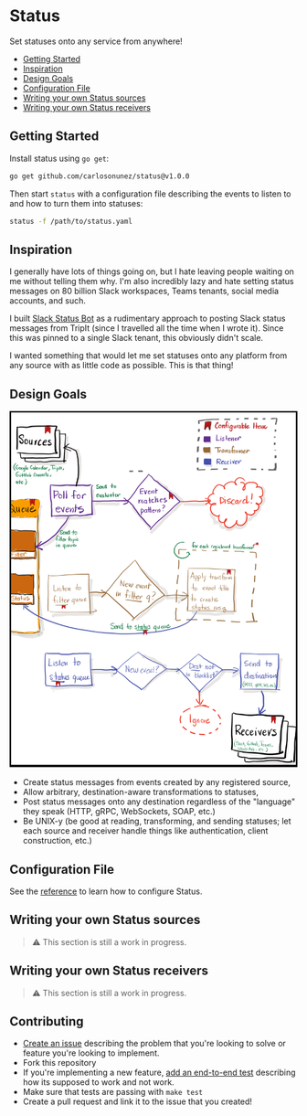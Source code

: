 # Status

Set statuses onto any service from anywhere!

- [Getting Started](#getting-started)
- [Inspiration](#inspiration)
- [Design Goals](#design-goals)
- [Configuration File](#configuration-file)
- [Writing your own Status sources](#writing-your-own-status-sources)
- [Writing your own Status receivers](#writing-your-own-status-receivers)

## Getting Started

Install status using `go get`:

```sh
go get github.com/carlosonunez/status@v1.0.0
```

Then start `status` with a configuration file describing the events to listen to
and how to turn them into statuses:

```sh
status -f /path/to/status.yaml
```

## Inspiration

I generally have lots of things going on, but I hate leaving people waiting on
me without telling them why. I'm also incredibly lazy and hate setting status
messages on 80 billion Slack workspaces, Teams tenants, social media accounts,
and such.

I built [Slack Status Bot](https://github.com/carlosonunez/slack-status-bot) as
a rudimentary approach to posting Slack status messages from TripIt (since I
travelled all the time when I wrote it). Since this was pinned to a single Slack
tenant, this obviously didn't scale.

I wanted something that would let me set statuses onto any platform from any
source with as little code as possible. This is that thing!

## Design Goals

![](./assets/img/design.png)

- Create status messages from events created by any registered source,
- Allow arbitrary, destination-aware transformations to statuses,
- Post status messages onto any destination regardless of the "language" they
  speak (HTTP, gRPC, WebSockets, SOAP, etc.)
- Be UNIX-y (be good at reading, transforming, and sending statuses; let each
  source and receiver handle things like authentication, client construction,
  etc.)

## Configuration File

See the [reference](./status.yaml.reference) to learn how to configure Status.

## Writing your own Status sources

> ⚠️  This section is still a work in progress.

## Writing your own Status receivers

> ⚠️  This section is still a work in progress.

## Contributing

- [Create an issue](https://github.com/carlosonunez/status/issues/new)
  describing the problem that you're looking to solve or feature
  you're looking to implement.
- Fork this repository
- If you're implementing a new feature, [add an end-to-end test](./tests/e2e)
  describing how its supposed to work and not work.
- Make sure that tests are passing with `make test`
- Create a pull request and link it to the issue that you created!

